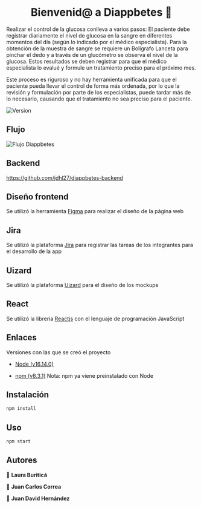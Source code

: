 <h1 align="center">Bienvenid@ a Diappbetes 👋</h1>

Realizar el control de la glucosa conlleva a varios pasos: El paciente debe registrar diariamente el nivel de glucosa en la sangre en diferentes momentos del día (según lo indicado por el médico especialista). Para la obtención de la muestra de sangre se requiere un Bolígrafo Lanceta para pinchar el dedo y a través de un glucómetro se observa el nivel de la glucosa. Estos resultados se deben registrar para que el médico especialista lo evalué y formule un tratamiento preciso para el próximo mes.  

Este proceso es riguroso y no hay herramienta unificada para que el paciente pueda llevar el control de forma más ordenada, por lo que la revisión y formulación por parte de los especialistas, puede tardar más de lo necesario, causando que el tratamiento no sea preciso para el paciente. 

<p>
  <img alt="Version" src="https://img.shields.io/badge/version-0.0-blue.svg?cacheSeconds=2592000" />
</p>

## Flujo

<p>
  <img alt="Flujo Diappbetes" src="https://jdhl27.github.io/Portafolio/images/flow-diappbetes.jpeg" />
</p>

## Backend
https://github.com/jdhl27/diappbetes-backend

## Diseño frontend
Se utilizó la herramienta [Figma](https://www.figma.com/file/2wfnXM7huOfmB0FE8F7F53/Untitled?node-id=1%3A2) para realizar el diseño de la página web

## Jira
Se utilizó la plataforma [Jira](https://equipo2703.atlassian.net/jira/software/projects/DIAPP/boards/1) para registrar las tareas de los integrantes para el desarrollo de la app

## Uizard
Se utilizó la plataforma [Uizard](https://app.uizard.io/p/065317a7) para el diseño de los mockups

## React
Se utilizó la libreria [Reactjs](https://es.reactjs.org/) con el lenguaje de programación JavaScript

## Enlaces
Versiones con las que se creó el proyecto

- [Node (v16.14.0)](https://nodejs.org/es/download/releases/)

- [npm (v8.3.1)](https://www.npmjs.com/) Nota: npm ya viene preinstalado con Node
## Instalación

```sh
npm install
```

## Uso
```sh
npm start
```

## Autores

👤 **Laura Buriticá**

👤 **Juan Carlos Correa**

👤 **Juan David Hernández**
